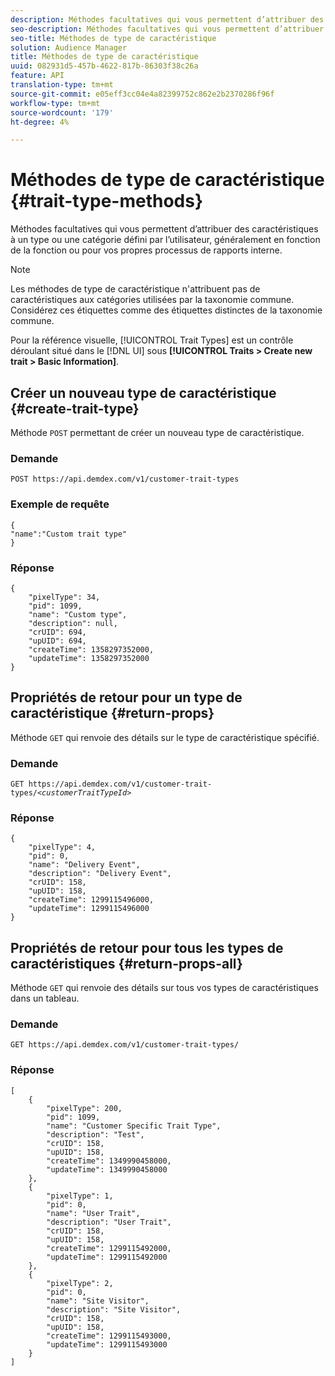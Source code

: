 ```yaml
---
description: Méthodes facultatives qui vous permettent d’attribuer des caractéristiques à un type ou une catégorie défini par l’utilisateur, généralement en fonction de la fonction ou pour vos propres processus de rapports interne.
seo-description: Méthodes facultatives qui vous permettent d’attribuer des caractéristiques à un type ou une catégorie défini par l’utilisateur, généralement en fonction de la fonction ou pour vos propres processus de rapports interne.
seo-title: Méthodes de type de caractéristique
solution: Audience Manager
title: Méthodes de type de caractéristique
uuid: 082931d5-457b-4622-817b-86303f38c26a
feature: API
translation-type: tm+mt
source-git-commit: e05eff3cc04e4a82399752c862e2b2370286f96f
workflow-type: tm+mt
source-wordcount: '179'
ht-degree: 4%

---
```



# Méthodes de type de caractéristique {#trait-type-methods}

Méthodes facultatives qui vous permettent d’attribuer des caractéristiques à un type ou une catégorie défini par l’utilisateur, généralement en fonction de la fonction ou pour vos propres processus de rapports interne.

<!-- c_rest_api_trait_types_intro.xml -->

>[!NOTE]
>
>Les méthodes de type de caractéristique n&#39;attribuent pas de caractéristiques aux catégories utilisées par la taxonomie [](../../api/rest-api-main/aam-api-taxonomy.md#taxonomic-api-methods)commune. Considérez ces étiquettes comme des étiquettes distinctes de la taxonomie commune.

Pour la référence visuelle, [!UICONTROL Trait Types] est un contrôle déroulant situé dans le [!DNL UI] sous **[!UICONTROL Traits > Create new trait > Basic Information]**.

## Créer un nouveau type de caractéristique {#create-trait-type}

Méthode `POST` permettant de créer un nouveau type de caractéristique.

<!-- r_rest_api_create_trait_type.xml -->

### Demande

`POST https://api.demdex.com/v1/customer-trait-types`

### Exemple de requête

```
{
"name":"Custom trait type"
}
```

### Réponse

```
{
    "pixelType": 34,
    "pid": 1099,
    "name": "Custom type",
    "description": null,
    "crUID": 694,
    "upUID": 694,
    "createTime": 1358297352000,
    "updateTime": 1358297352000
}
```

## Propriétés de retour pour un type de caractéristique {#return-props}

Méthode `GET` qui renvoie des détails sur le type de caractéristique spécifié.

<!-- r_rest_api_get_trait_type.xml -->

### Demande

`GET https://api.demdex.com/v1/customer-trait-types/`*`<customerTraitTypeId>`*

### Réponse

```
{
    "pixelType": 4,
    "pid": 0,
    "name": "Delivery Event",
    "description": "Delivery Event",
    "crUID": 158,
    "upUID": 158,
    "createTime": 1299115496000,
    "updateTime": 1299115496000
}
```

## Propriétés de retour pour tous les types de caractéristiques {#return-props-all}

Méthode `GET` qui renvoie des détails sur tous vos types de caractéristiques dans un tableau.

<!-- r_rest_api_get_trait_types.xml -->

### Demande

`GET https://api.demdex.com/v1/customer-trait-types/`

### Réponse

```
[
    {
        "pixelType": 200,
        "pid": 1099,
        "name": "Customer Specific Trait Type",
        "description": "Test",
        "crUID": 158,
        "upUID": 158,
        "createTime": 1349990458000,
        "updateTime": 1349990458000
    },
    {
        "pixelType": 1,
        "pid": 0,
        "name": "User Trait",
        "description": "User Trait",
        "crUID": 158,
        "upUID": 158,
        "createTime": 1299115492000,
        "updateTime": 1299115492000
    },
    {
        "pixelType": 2,
        "pid": 0,
        "name": "Site Visitor",
        "description": "Site Visitor",
        "crUID": 158,
        "upUID": 158,
        "createTime": 1299115493000,
        "updateTime": 1299115493000
    }
]
```
